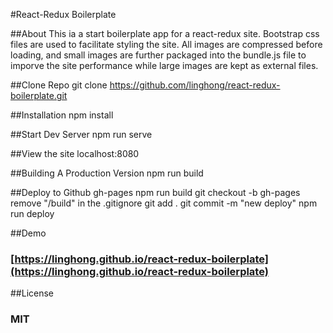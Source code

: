 #React-Redux Boilerplate


##About
This ia a start boilerplate app for a react-redux site. Bootstrap css files are used to facilitate styling the site. All images are compressed before loading, and small images are further packaged into the bundle.js file to imporve the site performance while large images are kept as external files.


##Clone Repo
git clone https://github.com/linghong/react-redux-boilerplate.git


##Installation
npm install


##Start Dev Server
npm run serve


##View the site
localhost:8080


##Building A Production Version
npm run build


##Deploy to Github gh-pages
npm run build
git checkout -b gh-pages
remove "/build" in the .gitignore
git add .
git commit -m "new deploy"
npm run deploy


##Demo
### [https://linghong.github.io/react-redux-boilerplate](https://linghong.github.io/react-redux-boilerplate)


##License
### MIT